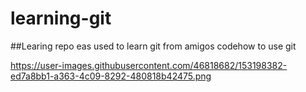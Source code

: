 # learning-git


##Learing repo eas used to learn git from amigos codehow to use git 

https://user-images.githubusercontent.com/46818682/153198382-ed7a8bb1-a363-4c09-8292-480818b42475.png
